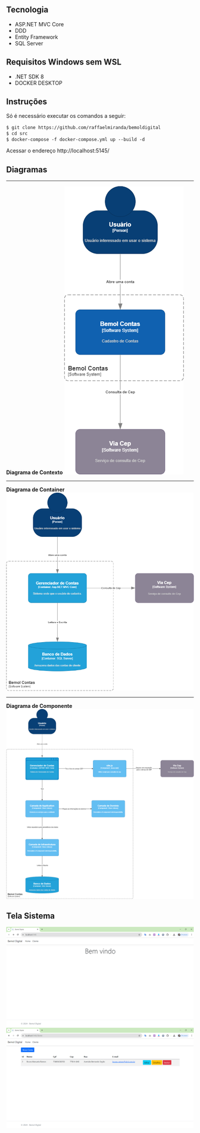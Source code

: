 ## Tecnologia

- ASP.NET MVC Core
- DDD
- Entity Framework
- SQL Server

## Requisitos Windows sem WSL

- .NET SDK 8
- DOCKER DESKTOP

## Instruções

Só é necessário executar os comandos a seguir:

```
$ git clone https://github.com/raffaelmiranda/bemoldigital
$ cd src
$ docker-compose -f docker-compose.yml up --build -d
```

Acessar o endereço http://localhost:5145/

## Diagramas

---

**Diagrama de Contexto**
![Diagrama 1](figuras/1%20-%20Contexto.png 'Diagrama 1')

---

**Diagrama de Container**
![Diagrama 2](figuras/2%20-%20Container.png 'Diagrama 2')

---

**Diagrama de Componente**
![Diagrama 2](figuras/3%20-%20Componente.png 'Diagrama 2')

## Tela Sistema

![Diagrama 4](figuras/Home.png 'Diagrama 4')
![Diagrama 5](figuras/Cadastro%20de%20Conta%20de%20Cliente.png 'Diagrama 5')
